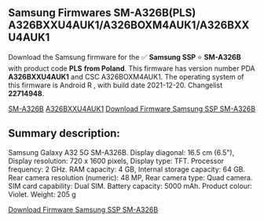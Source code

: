 <h2>Samsung Firmwares SM-A326B(PLS) A326BXXU4AUK1/A326BOXM4AUK1/A326BXXU4AUK1</h2>
Download the Samsung firmware for the ✅ <strong>Samsung SSP </strong> ⭐ <strong>SM-A326B</strong> with product code <strong>PLS</strong> <strong> from Poland</strong>. This firmware has version number PDA <strong>A326BXXU4AUK1</strong> and CSC A326BOXM4AUK1. The operating system of this firmware is Android R , with build date 2021-12-20. Changelist <strong>22714948</strong>.

[SM-A326B](https://samfirm.shop/samsung/model/SM-A326B)
[A326BXXU4AUK1](https://samfirm.shop/samsung/pda/A326BXXU4AUK1)
[Download Firmware Samsung SSP SM-A326B](https://samfirm.shop/samsung/firmware/483866)
<h2>Summary description:</h2>
<p>Samsung Galaxy A32 5G SM-A326B. Display diagonal: 16.5 cm (6.5"), Display resolution: 720 x 1600 pixels, Display type: TFT. Processor frequency: 2 GHz. RAM capacity: 4 GB, Internal storage capacity: 64 GB. Rear camera resolution (numeric): 48 MP, Rear camera type: Quad camera. SIM card capability: Dual SIM. Battery capacity: 5000 mAh. Product colour: Violet. Weight: 205 g</p>


[Download Firmware Samsung SSP SM-A326B](https://samfirm.shop/samsung/firmware/483866)
